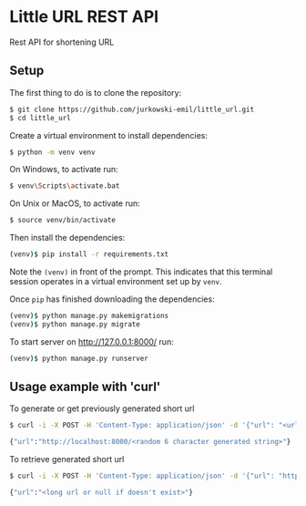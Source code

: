 # Little URL REST API

Rest API for shortening URL
## Setup

The first thing to do is to clone the repository:

```sh
$ git clone https://github.com/jurkowski-emil/little_url.git
$ cd little_url
```

Create a virtual environment to install dependencies:

```sh
$ python -m venv venv
```

On Windows, to activate run:

```sh
$ venv\Scripts\activate.bat
```

On Unix or MacOS, to activate run:

```sh
$ source venv/bin/activate
```

Then install the dependencies:

```sh
(venv)$ pip install -r requirements.txt
```
Note the `(venv)` in front of the prompt. This indicates that this terminal
session operates in a virtual environment set up by `venv`.

Once `pip` has finished downloading the dependencies:

```sh
(venv)$ python manage.py makemigrations
(venv)$ python manage.py migrate
```

To start server on http://127.0.0.1:8000/ run:

```sh
(venv)$ python manage.py runserver
```


## Usage example with 'curl'

To generate or get previously generated short url

```sh
$ curl -i -X POST -H 'Content-Type: application/json' -d '{"url": "<url to shorten>"}' http://127.0.0.1:8000/little_url_api/short/

{"url":"http://localhost:8000/<random 6 character generated string>"}

```

To retrieve generated short url

```sh
$ curl -i -X POST -H 'Content-Type: application/json' -d '{"url": "http://localhost:8000/<random 6 character generated string>"}' http://127.0.0.1:8000/little_url_api/long/

{"url":"<long url or null if doesn't exist>"}

```



